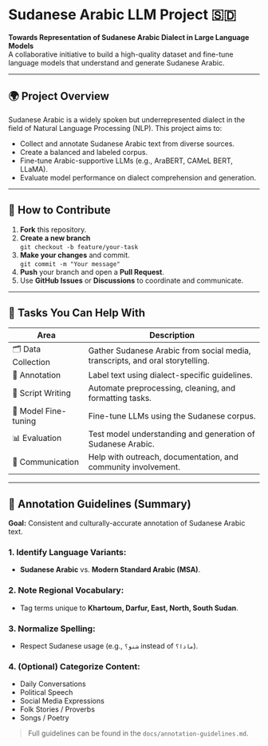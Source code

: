 # Sudanese Arabic LLM Project 🇸🇩

**Towards Representation of Sudanese Arabic Dialect in Large Language Models**  
A collaborative initiative to build a high-quality dataset and fine-tune language models that understand and generate Sudanese Arabic.

---

## 🌍 Project Overview

Sudanese Arabic is a widely spoken but underrepresented dialect in the field of Natural Language Processing (NLP). This project aims to:
- Collect and annotate Sudanese Arabic text from diverse sources.
- Create a balanced and labeled corpus.
- Fine-tune Arabic-supportive LLMs (e.g., AraBERT, CAMeL BERT, LLaMA).
- Evaluate model performance on dialect comprehension and generation.

---

## 🤝 How to Contribute

1. **Fork** this repository.
2. **Create a new branch**  
   `git checkout -b feature/your-task`
3. **Make your changes** and commit.  
   `git commit -m "Your message"`
4. **Push** your branch and open a **Pull Request**.
5. Use **GitHub Issues** or **Discussions** to coordinate and communicate.

---

## 🧠 Tasks You Can Help With

| Area | Description |
|------|-------------|
| 🗂️ Data Collection | Gather Sudanese Arabic from social media, transcripts, and oral storytelling. |
| 📝 Annotation | Label text using dialect-specific guidelines. |
| 🔧 Script Writing | Automate preprocessing, cleaning, and formatting tasks. |
| 🧪 Model Fine-tuning | Fine-tune LLMs using the Sudanese corpus. |
| 📊 Evaluation | Test model understanding and generation of Sudanese Arabic. |
| 📢 Communication | Help with outreach, documentation, and community involvement. |

---

## 📝 Annotation Guidelines (Summary)

**Goal:** Consistent and culturally-accurate annotation of Sudanese Arabic text.

### 1. Identify Language Variants:
- **Sudanese Arabic** vs. **Modern Standard Arabic (MSA)**.

### 2. Note Regional Vocabulary:
- Tag terms unique to **Khartoum, Darfur, East, North, South Sudan**.

### 3. Normalize Spelling:
- Respect Sudanese usage (e.g., `شنو؟` instead of `ماذا؟`).

### 4. (Optional) Categorize Content:
- Daily Conversations
- Political Speech
- Social Media Expressions
- Folk Stories / Proverbs
- Songs / Poetry

> Full guidelines can be found in the `docs/annotation-guidelines.md`.


